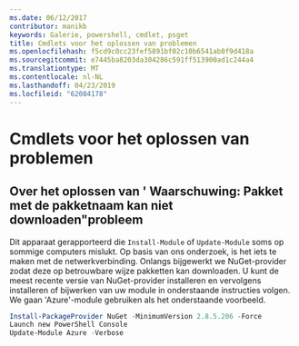 ```yaml
---
ms.date: 06/12/2017
contributor: manikb
keywords: Galerie, powershell, cmdlet, psget
title: Cmdlets voor het oplossen van problemen
ms.openlocfilehash: f5cd9c0cc23fef5891bf02c10b6541ab0f9d418a
ms.sourcegitcommit: e7445ba8203da304286c591ff513900ad1c244a4
ms.translationtype: MT
ms.contentlocale: nl-NL
ms.lasthandoff: 04/23/2019
ms.locfileid: "62084178"
---
```

# <a name="troubleshooting-cmdlets"></a>Cmdlets voor het oplossen van problemen

## <a name="how-to-resolve-warning-package-your-package-name-failed-to-download-issue"></a>Over het oplossen van ' Waarschuwing: Pakket met de pakketnaam kan niet downloaden"probleem

Dit apparaat gerapporteerd die `Install-Module` of `Update-Module` soms op sommige computers mislukt.
Op basis van ons onderzoek, is het iets te maken met de netwerkverbinding.
Onlangs bijgewerkt we NuGet-provider zodat deze op betrouwbare wijze pakketten kan downloaden.
U kunt de meest recente versie van NuGet-provider installeren en vervolgens installeren of bijwerken van uw module in onderstaande instructies volgen.
We gaan 'Azure'-module gebruiken als het onderstaande voorbeeld.

```powershell
Install-PackageProvider NuGet -MinimumVersion 2.8.5.206 -Force
Launch new PowerShell Console
Update-Module Azure -Verbose
```
